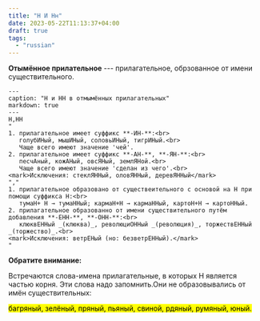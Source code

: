 ```yaml
---
title: "Н И Нн"
date: 2023-05-22T11:13:37+04:00
draft: true
tags:
  - "russian"
---
```

**Отымённое прилательное** --- прилагательное, обрзованное от имени существительного.

```table
---
caption: "Н и НН в отмымённых прилагательных"
markdown: true
---
Н,НН
"
1. прилагательное имеет суффикс **-ИН-**:<br>
   голубИНый, мышИНый, соловьИНый, тигрИНый.<br>
   Чаще всего имеют значение 'чей'.
2. прилагательное имеет суффикс **-АН-**, **-ЯН-**:<br>
   песчАный, кожАНый, овсЯНый, землЯНой.<br>
   Чаще всего имеют значение 'сделан из чего'.<br>
<mark>Исключения: стеклЯННый, оловЯННый, деревЯННый</mark>
","
1. прилагательное образовано от существеительного с основой на Н при помощи суффикса Н:<br>
   тумаН+ Н → тумаННый; кармаН+Н → кармаННый, картоН+Н → картоННый.
2. прилагательное образованно от имени существительного путём добавления **-ЕНН-**, **-ОНН-**:<br>
   клюквЕННый _(клюква)_, революциОННый _(революция)_, торжествЕННый _(торжество)_.<br>
<mark>Исключения: ветрЕНый (но: безветрЕННый).</mark>
"
```

**Обратите внимание:**

Встречаются слова-имена прилагательные, в которых Н является частью корня. Эти слова надо запомнить.Они не образовывались от имён существительных:

<mark>багряный, зелёный, пряный, пьяный, свиной, рдяный, румяный, юный.</mark>
